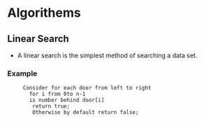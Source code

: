 # Algorithems
## Linear Search
* A linear search is the simplest method of searching a data set.
### Example
``` 
     Consider for each door from left to right
       for i from 0to n-1 
       is number behind door[i]
        return true;
        Otherwise by default return false;
   ```